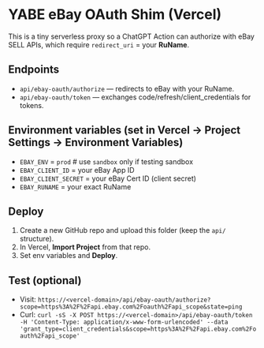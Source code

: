 # YABE eBay OAuth Shim (Vercel)

This is a tiny serverless proxy so a ChatGPT Action can authorize with eBay SELL APIs,
which require `redirect_uri` = your **RuName**.

## Endpoints
- `api/ebay-oauth/authorize` — redirects to eBay with your RuName.
- `api/ebay-oauth/token` — exchanges code/refresh/client_credentials for tokens.

## Environment variables (set in Vercel → Project Settings → Environment Variables)
- `EBAY_ENV` = `prod`                  # use `sandbox` only if testing sandbox
- `EBAY_CLIENT_ID` = your eBay App ID
- `EBAY_CLIENT_SECRET` = your eBay Cert ID (client secret)
- `EBAY_RUNAME` = your exact RuName

## Deploy
1. Create a new GitHub repo and upload this folder (keep the `api/` structure).
2. In Vercel, **Import Project** from that repo.
3. Set env variables and **Deploy**.

## Test (optional)
- Visit: `https://<vercel-domain>/api/ebay-oauth/authorize?scope=https%3A%2F%2Fapi.ebay.com%2Foauth%2Fapi_scope&state=ping`
- Curl:  `curl -sS -X POST https://<vercel-domain>/api/ebay-oauth/token -H 'Content-Type: application/x-www-form-urlencoded' --data 'grant_type=client_credentials&scope=https%3A%2F%2Fapi.ebay.com%2Foauth%2Fapi_scope'`
